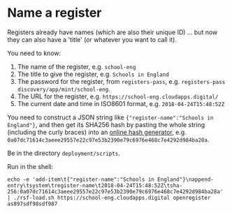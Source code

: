 # Name a register

Registers already have names (which are also their unique ID) ... but now they can also have a 'title' (or whatever you want to call it).

You need to know:

1. The name of the register, e.g. `school-eng`
2. The title to give the register, e.g. `Schools in England`
3. The password for the register, from `registers-pass`, e.g. `registers-pass discovery/app/mint/school-eng`.
4. The URL for the register, e.g. `https://school-eng.cloudapps.digital/`
5. The current date and time in ISO8601 format, e.g. `2018-04-24T15:48:52Z`

You need to construct a JSON string like `{"register-name":"Schools in England"}`, and then get its SHA256 hash by pasting the whole string (including the curly braces) into an [online hash generator](https://emn178.github.io/online-tools/sha256.html), e.g. `0a07dc71614c3aeee29557e22c97e53b2390e79c6976e468c7e4292d984ba28a`.

Be in the directory `deployment/scripts`.

Run in the shell:

```
echo -e 'add-item\t{"register-name":"Schools in England"}\nappend-entry\tsystem\tregister-name\t2018-04-24T15:48:52Z\tsha-256:0a07dc71614c3aeee29557e22c97e53b2390e79c6976e468c7e4292d984ba28a' | ./rsf-load.sh https://school-eng.cloudapps.digital openregister as897sdf98sdf987
```
